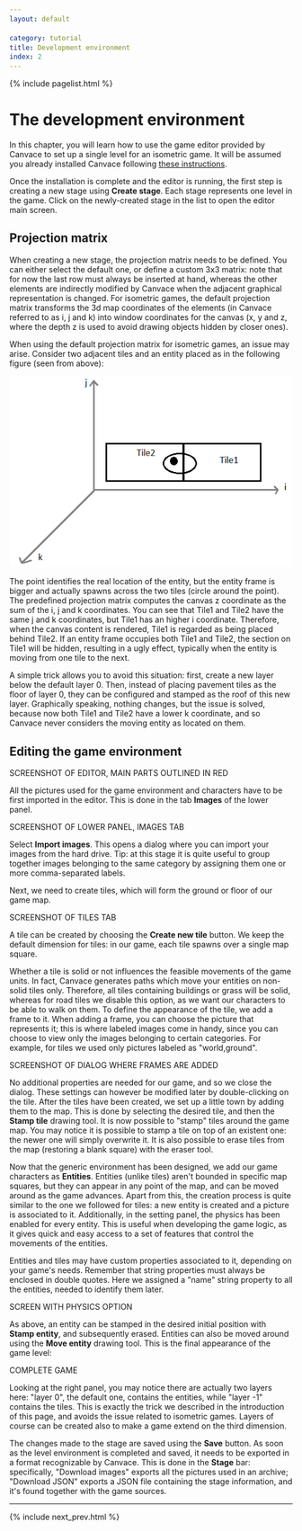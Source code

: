 ```yaml
---
layout: default

category: tutorial
title: Development environment
index: 2
---
```


{% include pagelist.html %}

[index]: index.html

# The development environment
In this chapter, you will learn how to use the game editor provided by Canvace to set up a single level for an isometric game. It will be assumed you already installed Canvace following [these instructions][index].

Once the installation is complete and the editor is running, the first step is creating a new stage using **Create stage**. Each stage represents one level in the game. Click on the newly-created stage in the list to open the editor main screen.

## Projection matrix
When creating a new stage, the projection matrix needs to be defined. You can either select the default one, or define a custom 3x3 matrix: note that for now the last row must always be inserted at hand, whereas the other elements are indirectly modified by Canvace when the adjacent graphical representation is changed. For isometric games, the default projection matrix transforms the 3d map coordinates of the elements (in Canvace referred to as i, j and k) into window coordinates for the canvas (x, y and z, where the depth z is used to avoid drawing objects hidden by closer ones).

When using the default projection matrix for isometric games, an issue may arise. Consider two adjacent tiles and an entity placed as in the following figure (seen from above):

![Tiles](images/isometric.png)

The point identifies the real location of the entity, but the entity frame is bigger and actually spawns across the two tiles (circle around the point). The predefined projection matrix computes the canvas z coordinate as the sum of the i, j and k coordinates. You can see that Tile1 and Tile2 have the same j and k coordinates, but Tile1 has an higher i coordinate. Therefore, when the canvas content is rendered, Tile1 is regarded as being placed behind Tile2. If an entity frame occupies both Tile1 and Tile2, the section on Tile1 will be hidden, resulting in a ugly effect, typically when the entity is moving from one tile to the next.

A simple trick allows you to avoid this situation: first, create a new layer below the default layer 0. Then, instead of placing pavement tiles as the floor of layer 0, they can be configured and stamped as the roof of this new layer. Graphically speaking, nothing changes, but the issue is solved, because now both Tile1 and Tile2 have a lower k coordinate, and so Canvace never considers the moving entity as located on them.

## Editing the game environment

SCREENSHOT OF EDITOR, MAIN PARTS OUTLINED IN RED

All the pictures used for the game environment and characters have to be first imported in the editor. This is done in the tab **Images** of the lower panel.

SCREENSHOT OF LOWER PANEL, IMAGES TAB

Select **Import images**. This opens a dialog where you can import your images from the hard drive. Tip: at this stage it is quite useful to group together images belonging to the same category by assigning them one or more comma-separated labels.

Next, we need to create tiles, which will form the ground or floor of our game map.

SCREENSHOT OF TILES TAB

A tile can be created by choosing the **Create new tile** button. We keep the default dimension for tiles: in our game, each tile spawns over a single map
square.

Whether a tile is solid or not influences the feasible movements of the game units. In fact, Canvace generates paths which move your entities on non-solid tiles only. Therefore, all tiles containing buildings or grass will be solid, whereas for road tiles we disable this option, as we want our characters to be able to walk on them. To define the appearance of the tile, we add a frame to it. When adding a frame, you can choose the picture that represents it; this is where labeled images come in handy, since you can choose to view only the images belonging to certain categories. For example, for tiles we used only pictures labeled as "world,ground".

SCREENSHOT OF DIALOG WHERE FRAMES ARE ADDED

No additional properties are needed for our game, and so we close the dialog. These settings can however be modified later by double-clicking on the tile.
After the tiles have been created, we set up a little town by adding them to the map. This is done by selecting the desired tile, and then the **Stamp tile**
drawing tool. It is now possible to "stamp" tiles around the game map. You may notice it is possible to stamp a tile on top of an existent one: the newer one
will simply overwrite it. It is also possible to erase tiles from the map (restoring a blank square) with the eraser tool.

Now that the generic environment has been designed, we add our game characters as **Entities**. Entities (unlike tiles) aren't bounded in specific map
squares, but they can appear in any point of the map, and can be moved around as the game advances. Apart from this, the creation process is quite similar to the one we followed for tiles: a new entity is created and a picture is associated to it. Additionally, in the setting panel, the physics has been enabled for every entity. This is useful when developing the game logic, as it gives quick and easy access to a set of features that control the movements of the entities.

Entities and tiles may have custom properties associated to it, depending on your game's needs. Remember that string properties must always be enclosed
in double quotes. Here we assigned a "name" string property to all the entities, needed to identify them later.

SCREEN WITH PHYSICS OPTION

As above, an entity can be stamped in the desired initial position with **Stamp entity**, and subsequently erased. Entities can also be moved around using the
**Move entity** drawing tool. This is the final appearance of the game level:

COMPLETE GAME

Looking at the right panel, you may notice there are actually two layers here: "layer 0", the default one, contains the entities, while "layer -1" contains the
tiles. This is exactly the trick we described in the introduction of this page, and avoids the issue related to isometric games.
Layers of course can be created also to make a game extend on the third dimension.

The changes made to the stage are saved using the **Save** button.
As soon as the level environment is completed and saved, it needs to be exported in a format recognizable by Canvace. This is done in the **Stage** bar: specifically, "Download images" exports all the pictures used in an archive; "Download JSON" exports a JSON file containing the stage information, and it's found together with the game sources.

----------------------------

{% include next_prev.html %}